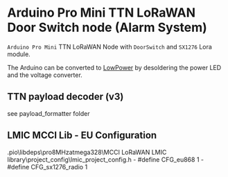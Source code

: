 # Arduino Pro Mini TTN LoRaWAN Door Switch node (Alarm System)

`Arduino Pro Mini` TTN LoRaWAN Node with `DoorSwitch` and `SX1276` Lora module.

The Arduino can be converted to [LowPower](https://jackgruber.github.io/2019-12-27-Low-power-Arduino-Pro-Mini/) by desoldering the power LED and the voltage converter.


## TTN payload decoder (v3)

see payload_formatter folder


## LMIC MCCI Lib - EU Configuration

.pio\libdeps\pro8MHzatmega328\MCCI LoRaWAN LMIC library\project_config\lmic_project_config.h
    - #define CFG_eu868 1
    - #define CFG_sx1276_radio 1
